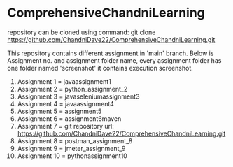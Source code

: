 # ComprehensiveChandniLearning
repository can be cloned using command: 
git clone https://github.com/ChandniDave22/ComprehensiveChandniLearning.git

This repository contains different assignment in 'main' branch.
Below is Assignment no. and assignment folder name, every assignment folder has one folder named 'screenshot' it contains execution screenshot.
1. Assignment 1 = javaassignment1
2. Assignment 2 = python_assignment_2
3. Assignment 3 = javaseleniumassignment3
4. Assignment 4 = javaassignment4
5. Assignment 5 = assignment5
6. Assignment 6 = assignment6maven
7. Assignment 7 = git repository url: https://github.com/ChandniDave22/ComprehensiveChandniLearning.git
8. Assignment 8 = postman_assignment_8
9. Assignment 9 = jmeter_assignment_9
10. Assignment 10 = pythonassignment10
